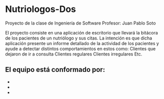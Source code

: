 # Nutriologos-Dos
Proyecto de la clase de Ingeniería de Software
Profesor: Juan Pablo Soto

El proyecto consiste en una aplicación de escritorio que llevará la bitácora de los pacientes de un nutriólogo y sus citas.
La intención es que dicha aplicación presente un informe detallado de la actividad de los pacientes y ayude a detectar distintos
comportamientos en estos como:
Clientes que dejaron de ir a consulta
Clientes regulares
Clientes irregulares
Etc.

El equipo está conformado por:
-
-
-
-

